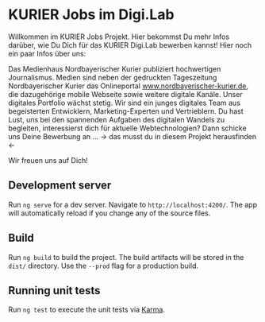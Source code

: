 # KURIER Jobs im Digi.Lab

Willkommen im KURIER Jobs Projekt. Hier bekommst Du mehr Infos darüber, wie Du Dich für das KURIER Digi.Lab bewerben kannst! Hier noch ein paar Infos über uns: 

Das Medienhaus Nordbayerischer Kurier publiziert hochwertigen Journalismus. Medien sind neben der gedruckten Tageszeitung Nordbayerischer Kurier das Onlineportal www.nordbayerischer-kurier.de, die dazugehörige mobile Webseite sowie weitere digitale Kanäle. Unser digitales Portfolio wächst stetig.  Wir sind ein junges digitales Team aus begeisterten Entwicklern, Marketing-Experten und Vertrieblern. Du hast Lust, uns bei den spannenden Aufgaben des digitalen Wandels zu begleiten, interessierst dich für aktuelle Webtechnologien? Dann schicke uns Deine Bewerbung an ... -> das musst du in diesem Projekt herausfinden <- 

Wir freuen uns auf Dich! 

## Development server

Run `ng serve` for a dev server. Navigate to `http://localhost:4200/`. The app will automatically reload if you change any of the source files.

## Build

Run `ng build` to build the project. The build artifacts will be stored in the `dist/` directory. Use the `--prod` flag for a production build.

## Running unit tests

Run `ng test` to execute the unit tests via [Karma](https://karma-runner.github.io).

